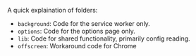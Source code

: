 A quick explaination of folders:

- `background`: Code for the service worker only.
- `options`: Code for the options page only.
- `lib`: Code for shared functionality, primarily config reading.
- `offscreen`: Workaround code for Chrome
